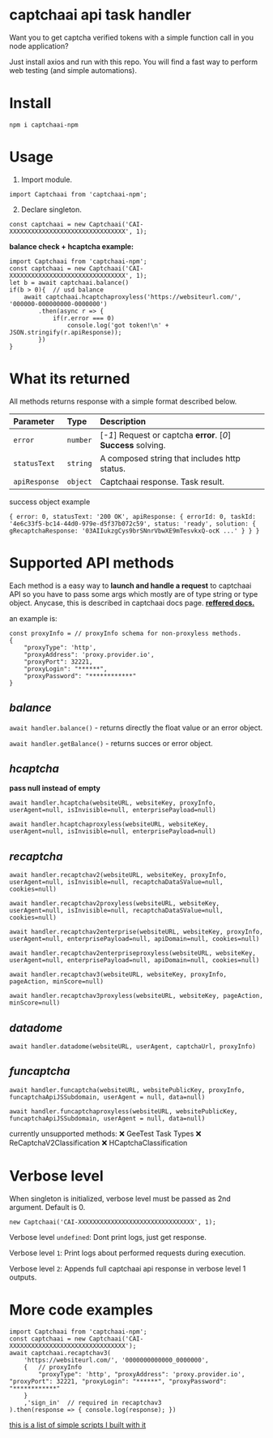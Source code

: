 # captchaai api task handler

Want you to get captcha verified tokens with a simple function call in you node application?

Just install axios and run with this repo. You will find a fast way to perform web testing (and simple automations).

# Install
    npm i captchaai-npm

# Usage

1. Import module.

`import Captchaai from 'captchaai-npm';`

2. Declare singleton.

`const captchaai = new Captchaai('CAI-XXXXXXXXXXXXXXXXXXXXXXXXXXXXXXXX', 1);`

**balance check + hcaptcha example:**

```
import Captchaai from 'captchaai-npm';
const captchaai = new Captchaai('CAI-XXXXXXXXXXXXXXXXXXXXXXXXXXXXXXXX', 1);
let b = await captchaai.balance()
if(b > 0){  // usd balance
    await captchaai.hcaptchaproxyless('https://websiteurl.com/', '000000-000000000-0000000')
        .then(async r => {
            if(r.error === 0)
                console.log('got token!\n' + JSON.stringify(r.apiResponse));
        })
}
```

# What its returned

All methods returns response with a simple format described below.

| Parameter | Type     | Description                |
| :-------- | :------- | :------------------------- |
| `error` | `number` | [*-1*] Request or captcha **error**. [*0*] **Success** solving. |
| `statusText` | `string` | A composed string that includes http status. |
| `apiResponse` | `object` | Captchaai response. Task result. |

success object example

`{
  error: 0,
  statusText: '200 OK',
  apiResponse: {
    errorId: 0,
    taskId: '4e6c33f5-bc14-44d0-979e-d5f37b072c59',
    status: 'ready',
    solution: {
      gRecaptchaResponse: '03AIIukzgCys9brSNnrVbwXE9mTesvkxQ-ocK ...'
    }
  }
}`


# Supported API methods
Each method is a easy way to **launch and handle a request** to captchaai API so you have to pass some args which mostly are of type string or type object. Anycase, this is described in captchaai docs page.
[**reffered docs.**](https://docs.captchaai.io/)

an example is:

    const proxyInfo = // proxyInfo schema for non-proxyless methods.
    {
        "proxyType": 'http',
        "proxyAddress": 'proxy.provider.io',
        "proxyPort": 32221,
        "proxyLogin": "******",
        "proxyPassword": "************"
    }




*balance*
-
`await handler.balance()` - returns directly the float value or an error object.

`await handler.getBalance()` - returns succes or error object.

*hcaptcha*
-

**pass null instead of empty**

`await handler.hcaptcha(websiteURL, websiteKey, proxyInfo, userAgent=null, isInvisible=null, enterprisePayload=null)`

`await handler.hcaptchaproxyless(websiteURL, websiteKey, userAgent=null, isInvisible=null, enterprisePayload=null)`

*recaptcha*
-
`await handler.recaptchav2(websiteURL, websiteKey, proxyInfo, userAgent=null, isInvisible=null, recaptchaDataSValue=null, cookies=null)`

`await handler.recaptchav2proxyless(websiteURL, websiteKey, userAgent=null, isInvisible=null, recaptchaDataSValue=null, cookies=null)`

`await handler.recaptchav2enterprise(websiteURL, websiteKey, proxyInfo, userAgent=null, enterprisePayload=null, apiDomain=null, cookies=null)`

`await handler.recaptchav2enterpriseproxyless(websiteURL, websiteKey, userAgent=null, enterprisePayload=null, apiDomain=null, cookies=null)`

`await handler.recaptchav3(websiteURL, websiteKey, proxyInfo, pageAction, minScore=null)`

`await handler.recaptchav3proxyless(websiteURL, websiteKey, pageAction, minScore=null)`

*datadome*
-
`await handler.datadome(websiteURL, userAgent, captchaUrl, proxyInfo)`

*funcaptcha*
-
`await handler.funcaptcha(websiteURL, websitePublicKey, proxyInfo, funcaptchaApiJSSubdomain, userAgent = null, data=null)`

`await handler.funcaptchaproxyless(websiteURL, websitePublicKey, funcaptchaApiJSSubdomain, userAgent = null, data=null)`


currently unsupported methods:
❌ GeeTest Task Types
❌ ReCaptchaV2Classification
❌ HCaptchaClassification


# Verbose level

When singleton is initialized, verbose level must be passed as 2nd argument. Default is 0.

    new Captchaai('CAI-XXXXXXXXXXXXXXXXXXXXXXXXXXXXXXXX', 1);

Verbose level `undefined`: Dont print logs, just get response.

Verbose level `1`: Print logs about performed requests during execution.

Verbose level `2`: Appends full captchaai api response in verbose level 1 outputs.

# More code examples
```
import Captchaai from 'captchaai-npm';
const captchaai = new Captchaai('CAI-XXXXXXXXXXXXXXXXXXXXXXXXXXXXXXXX');
await captchaai.recaptchav3(
    'https://websiteurl.com/', '0000000000000_0000000',
    {	// proxyInfo
        "proxyType": 'http', "proxyAddress": 'proxy.provider.io', "proxyPort": 32221, "proxyLogin": "******", "proxyPassword": "************"
    }
    ,'sign_in'	// required in recaptchav3
).then(response => { console.log(response); })
```

[this is a list of simple scripts I built with it](https://imgur.com/a/jVRPsO6)

